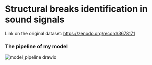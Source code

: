 # Structural breaks identification in sound signals
Link on the original dataset: https://zenodo.org/record/3678171
### The pipeline of my model
![model_pipeline drawio](https://github.com/REDISKA3000/course_prj/assets/49620289/2d53b8c4-143c-470c-b765-21678687e622)
